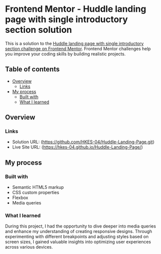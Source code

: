 # Frontend Mentor - Huddle landing page with single introductory section solution

This is a solution to the [Huddle landing page with single introductory section challenge on Frontend Mentor](https://www.frontendmentor.io/challenges/huddle-landing-page-with-a-single-introductory-section-B_2Wvxgi0). Frontend Mentor challenges help you improve your coding skills by building realistic projects. 

## Table of contents

- [Overview](#overview)
  - [Links](#links)
- [My process](#my-process)
  - [Built with](#built-with)
  - [What I learned](#what-i-learned)


## Overview

### Links

- Solution URL: (https://github.com/HKES-04/Huddle-Landing-Page.git)
- Live Site URL: (https://hkes-04.github.io/Huddle-Landing-Page/)


## My process

### Built with

- Semantic HTML5 markup
- CSS custom properties
- Flexbox
- Media queries 


### What I learned

During this project, I had the opportunity to dive deeper into media queries and enhance my understanding of creating responsive designs. Through experimenting with different breakpoints and adjusting styles based on screen sizes, I gained valuable insights into optimizing user experiences across various devices.
